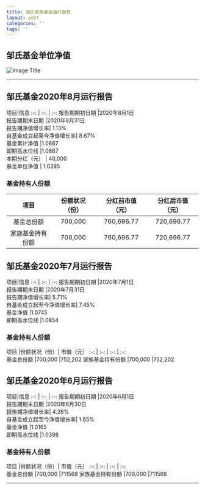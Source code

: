 ```yaml
---
title: 邹氏家族基金运行报告
layout: post
categories: ''
tags: ''
---
```

## 邹氏基金单位净值

![Image Title](http://value999.com/12345.JPG)

***

## 邹氏基金2020年8月运行报告


项目|信息
:-: | :-: | :-:
报告期期初日期	|2020年8月1日 <br>
报告期期末日期	|2020年8月31日 <br>
报告期净值增长率|	1.13%<br>
自基金成立起至今净值增长率|	8.67%<br>
基金累计净值	|1.0867<br>
即期高水位线	|1.0867<br>
本期分红（元） | 40,000<br>
基金单位净值  | 1.0295<br>

### 基金持有人份额

项目	|份额状况（份）|	分红前市值（元）|分红后市值（元）
:-: | :-: | :-: | :-:  
基金总份额	 |700,000	 	 |760,696.77 |720,696.77 
家族基金持有份额	 |700,000	 	|760,696.77 |720,696.77 


## 邹氏基金2020年7月运行报告


项目|信息
:-: | :-: | :-:
报告期期初日期	|2020年7月1日 <br>
报告期期末日期	|2020年7月31日 <br>
报告期净值增长率|	5.71%<br>
自基金成立起至今净值增长率|	7.45%<br>
基金净值	|1.0745<br>
即期高水位线	|1.0854<br>

### 基金持有人份额

项目	|份额状况（份）|	市值（元）
:-: | :-: | :-: | :-:  
基金总份额	 |700,000	 	 |752,202
家族基金持有份额	 |700,000	 	|752,202


## 邹氏基金2020年6月运行报告


项目|信息
:-: | :-: | :-:
报告期期初日期	|2020年6月1日 <br>
报告期期末日期	|2020年6月30日 <br>
报告期净值增长率|	4.26%<br>
自基金成立起至今净值增长率|	1.65%<br>
基金净值	|1.0165<br>
即期高水位线	|1.0398<br>

### 基金持有人份额

项目	|份额状况（份）|	市值（元）
:-: | :-: | :-: | :-:  
基金总份额	 |700,000	 	 |711568
家族基金持有份额	 |700,000	 	|711568


***